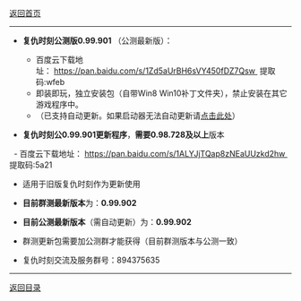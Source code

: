 [返回首页](./Home)
***

- **复仇时刻公测版0.99.901** （公测最新版）：
  - 百度云下载地址： https://pan.baidu.com/s/1Zd5aUrBH6sVY450fDZ7Qsw    提取码:wfeb
  - 即装即玩，独立安装包（自带Win8 Win10补丁文件夹），禁止安装在其它游戏程序中。
  - （已支持自动更新。如果启动器无法自动更新请[点击此处](./启动器无法获得更新)）


- **复仇时刻公0.99.901更新程序**，**需要0.98.728及以上**版本 

  - 百度云下载地址： https://pan.baidu.com/s/1ALYJjTQap8zNEaUUzkd2hw    提取码:5a21
  - 适用于旧版复仇时刻作为更新使用

  
- **目前群测最新版本**为：**0.99.902**

- **目前公测最新版本**（需自动更新）为：**0.99.902**  


- 群测更新包需要加公测群才能获得（目前群测版本与公测一致）


- 复仇时刻交流及服务群号：894375635

***
[返回目录](./常见问题指南)
